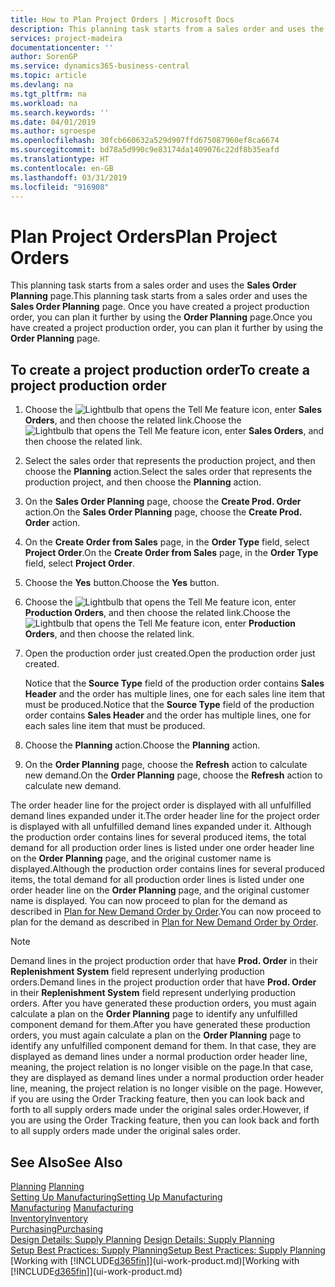 ```yaml
---
title: How to Plan Project Orders | Microsoft Docs
description: This planning task starts from a sales order and uses the **Sales Order Planning** page. Once you have created a project production order, you can plan it further by using the **Order Planning** page.
services: project-madeira
documentationcenter: ''
author: SorenGP
ms.service: dynamics365-business-central
ms.topic: article
ms.devlang: na
ms.tgt_pltfrm: na
ms.workload: na
ms.search.keywords: ''
ms.date: 04/01/2019
ms.author: sgroespe
ms.openlocfilehash: 30fcb660632a529d907ffd675087960ef8ca6674
ms.sourcegitcommit: bd78a5d990c9e83174da1409076c22df8b35eafd
ms.translationtype: HT
ms.contentlocale: en-GB
ms.lasthandoff: 03/31/2019
ms.locfileid: "916908"
---
```

# <a name="plan-project-orders"></a><span data-ttu-id="de2cf-104">Plan Project Orders</span><span class="sxs-lookup"><span data-stu-id="de2cf-104">Plan Project Orders</span></span>
<span data-ttu-id="de2cf-105">This planning task starts from a sales order and uses the **Sales Order Planning** page.</span><span class="sxs-lookup"><span data-stu-id="de2cf-105">This planning task starts from a sales order and uses the **Sales Order Planning** page.</span></span> <span data-ttu-id="de2cf-106">Once you have created a project production order, you can plan it further by using the **Order Planning** page.</span><span class="sxs-lookup"><span data-stu-id="de2cf-106">Once you have created a project production order, you can plan it further by using the **Order Planning** page.</span></span>  

## <a name="to-create-a-project-production-order"></a><span data-ttu-id="de2cf-107">To create a project production order</span><span class="sxs-lookup"><span data-stu-id="de2cf-107">To create a project production order</span></span>  

1.  <span data-ttu-id="de2cf-108">Choose the ![Lightbulb that opens the Tell Me feature](media/ui-search/search_small.png "Tell me what you want to do") icon, enter **Sales Orders**, and then choose the related link.</span><span class="sxs-lookup"><span data-stu-id="de2cf-108">Choose the ![Lightbulb that opens the Tell Me feature](media/ui-search/search_small.png "Tell me what you want to do") icon, enter **Sales Orders**, and then choose the related link.</span></span>  
2.  <span data-ttu-id="de2cf-109">Select the sales order that represents the production project, and then choose the **Planning** action.</span><span class="sxs-lookup"><span data-stu-id="de2cf-109">Select the sales order that represents the production project, and then choose the **Planning** action.</span></span>  
4.  <span data-ttu-id="de2cf-110">On the **Sales Order Planning** page, choose  the **Create Prod. Order** action.</span><span class="sxs-lookup"><span data-stu-id="de2cf-110">On the **Sales Order Planning** page, choose  the **Create Prod. Order** action.</span></span>  
5.  <span data-ttu-id="de2cf-111">On the **Create Order from Sales** page, in the **Order Type** field, select **Project Order**.</span><span class="sxs-lookup"><span data-stu-id="de2cf-111">On the **Create Order from Sales** page, in the **Order Type** field, select **Project Order**.</span></span>  
6.  <span data-ttu-id="de2cf-112">Choose the **Yes** button.</span><span class="sxs-lookup"><span data-stu-id="de2cf-112">Choose the **Yes** button.</span></span>  
7.  <span data-ttu-id="de2cf-113">Choose the ![Lightbulb that opens the Tell Me feature](media/ui-search/search_small.png "Tell me what you want to do") icon, enter **Production Orders**, and then choose the related link.</span><span class="sxs-lookup"><span data-stu-id="de2cf-113">Choose the ![Lightbulb that opens the Tell Me feature](media/ui-search/search_small.png "Tell me what you want to do") icon, enter **Production Orders**, and then choose the related link.</span></span>
8. <span data-ttu-id="de2cf-114">Open the production order just created.</span><span class="sxs-lookup"><span data-stu-id="de2cf-114">Open the production order just created.</span></span>  

    <span data-ttu-id="de2cf-115">Notice that the **Source Type** field of the production order contains **Sales Header** and the order has multiple lines, one for each sales line item that must be produced.</span><span class="sxs-lookup"><span data-stu-id="de2cf-115">Notice that the **Source Type** field of the production order contains **Sales Header** and the order has multiple lines, one for each sales line item that must be produced.</span></span>  
9. <span data-ttu-id="de2cf-116">Choose the **Planning** action.</span><span class="sxs-lookup"><span data-stu-id="de2cf-116">Choose the **Planning** action.</span></span>
10. <span data-ttu-id="de2cf-117">On the **Order Planning** page, choose the **Refresh** action to calculate new demand.</span><span class="sxs-lookup"><span data-stu-id="de2cf-117">On the **Order Planning** page, choose the **Refresh** action to calculate new demand.</span></span>  

<span data-ttu-id="de2cf-118">The order header line for the project order is displayed with all unfulfilled demand lines expanded under it.</span><span class="sxs-lookup"><span data-stu-id="de2cf-118">The order header line for the project order is displayed with all unfulfilled demand lines expanded under it.</span></span> <span data-ttu-id="de2cf-119">Although the production order contains lines for several produced items, the total demand for all production order lines is listed under one order header line on the **Order Planning** page, and the original customer name is displayed.</span><span class="sxs-lookup"><span data-stu-id="de2cf-119">Although the production order contains lines for several produced items, the total demand for all production order lines is listed under one order header line on the **Order Planning** page, and the original customer name is displayed.</span></span> <span data-ttu-id="de2cf-120">You can now proceed to plan for the demand as described in [Plan for New Demand Order by Order](production-how-to-plan-for-new-demand.md).</span><span class="sxs-lookup"><span data-stu-id="de2cf-120">You can now proceed to plan for the demand as described in [Plan for New Demand Order by Order](production-how-to-plan-for-new-demand.md).</span></span>  

> [!NOTE]  
>  <span data-ttu-id="de2cf-121">Demand lines in the project production order that have **Prod. Order** in their **Replenishment System** field represent underlying production orders.</span><span class="sxs-lookup"><span data-stu-id="de2cf-121">Demand lines in the project production order that have **Prod. Order** in their **Replenishment System** field represent underlying production orders.</span></span> <span data-ttu-id="de2cf-122">After you have generated these production orders, you must again calculate a plan on the **Order Planning** page to identify any unfulfilled component demand for them.</span><span class="sxs-lookup"><span data-stu-id="de2cf-122">After you have generated these production orders, you must again calculate a plan on the **Order Planning** page to identify any unfulfilled component demand for them.</span></span> <span data-ttu-id="de2cf-123">In that case, they are displayed as demand lines under a normal production order header line, meaning, the project relation is no longer visible on the page.</span><span class="sxs-lookup"><span data-stu-id="de2cf-123">In that case, they are displayed as demand lines under a normal production order header line, meaning, the project relation is no longer visible on the page.</span></span> <span data-ttu-id="de2cf-124">However, if you are using the Order Tracking feature, then you can look back and forth to all supply orders made under the original sales order.</span><span class="sxs-lookup"><span data-stu-id="de2cf-124">However, if you are using the Order Tracking feature, then you can look back and forth to all supply orders made under the original sales order.</span></span>  

## <a name="see-also"></a><span data-ttu-id="de2cf-125">See Also</span><span class="sxs-lookup"><span data-stu-id="de2cf-125">See Also</span></span>
<span data-ttu-id="de2cf-126">[Planning](production-planning.md) </span><span class="sxs-lookup"><span data-stu-id="de2cf-126">[Planning](production-planning.md) </span></span>  
[<span data-ttu-id="de2cf-127">Setting Up Manufacturing</span><span class="sxs-lookup"><span data-stu-id="de2cf-127">Setting Up Manufacturing</span></span>](production-configure-production-processes.md)  
<span data-ttu-id="de2cf-128">[Manufacturing](production-manage-manufacturing.md)  </span><span class="sxs-lookup"><span data-stu-id="de2cf-128">[Manufacturing](production-manage-manufacturing.md)  </span></span>  
[<span data-ttu-id="de2cf-129">Inventory</span><span class="sxs-lookup"><span data-stu-id="de2cf-129">Inventory</span></span>](inventory-manage-inventory.md)  
[<span data-ttu-id="de2cf-130">Purchasing</span><span class="sxs-lookup"><span data-stu-id="de2cf-130">Purchasing</span></span>](purchasing-manage-purchasing.md)  
<span data-ttu-id="de2cf-131">[Design Details: Supply Planning](design-details-supply-planning.md) </span><span class="sxs-lookup"><span data-stu-id="de2cf-131">[Design Details: Supply Planning](design-details-supply-planning.md) </span></span>  
[<span data-ttu-id="de2cf-132">Setup Best Practices: Supply Planning</span><span class="sxs-lookup"><span data-stu-id="de2cf-132">Setup Best Practices: Supply Planning</span></span>](setup-best-practices-supply-planning.md)  
<span data-ttu-id="de2cf-133">[Working with [!INCLUDE[d365fin](includes/d365fin_md.md)]](ui-work-product.md)</span><span class="sxs-lookup"><span data-stu-id="de2cf-133">[Working with [!INCLUDE[d365fin](includes/d365fin_md.md)]](ui-work-product.md)</span></span>
